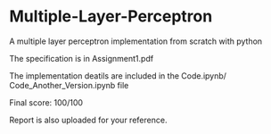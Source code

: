 # Multiple-Layer-Perceptron
A multiple layer perceptron implementation from scratch with python

The specification is in Assignment1.pdf

The implementation deatils are included in the Code.ipynb/ Code_Another_Version.ipynb file

Final score: 100/100

Report is also uploaded for your reference.

